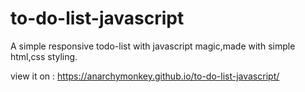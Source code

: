 # to-do-list-javascript
A simple responsive todo-list with javascript magic,made with simple html,css styling.


view it on : https://anarchymonkey.github.io/to-do-list-javascript/
